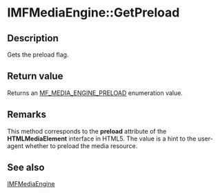 # IMFMediaEngine::GetPreload

## Description

Gets the preload flag.

## Return value

Returns an [MF_MEDIA_ENGINE_PRELOAD](https://learn.microsoft.com/windows/desktop/api/mfmediaengine/ne-mfmediaengine-mf_media_engine_preload) enumeration value.

## Remarks

This method corresponds to the **preload** attribute of the **HTMLMediaElement** interface in HTML5. The value is a hint to the user-agent whether to preload the media resource.

## See also

[IMFMediaEngine](https://learn.microsoft.com/windows/desktop/api/mfmediaengine/nn-mfmediaengine-imfmediaengine)